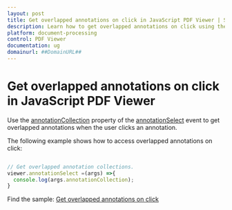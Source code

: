```yaml
---
layout: post
title: Get overlapped annotations on click in JavaScript PDF Viewer | Syncfusion
description: Learn how to get overlapped annotations on click using the annotationSelect event in the Syncfusion JavaScript PDF Viewer.
platform: document-processing
control: PDF Viewer
documentation: ug
domainurl: ##DomainURL##
---
```


# Get overlapped annotations on click in JavaScript PDF Viewer

Use the [annotationCollection](https://ej2.syncfusion.com/documentation/api/pdfviewer/#annotationcollection) property of the [annotationSelect](https://ej2.syncfusion.com/documentation/api/pdfviewer/#annotationselect) event to get overlapped annotations when the user clicks an annotation.

The following example shows how to access overlapped annotations on click:

```javascript

// Get overlapped annotation collections.
viewer.annotationSelect =(args) =>{
  console.log(args.annotationCollection);
}

```

Find the sample: [Get overlapped annotations on click](https://stackblitz.com/edit/a93cem-lprlap?devtoolsheight=33&file=index.js)